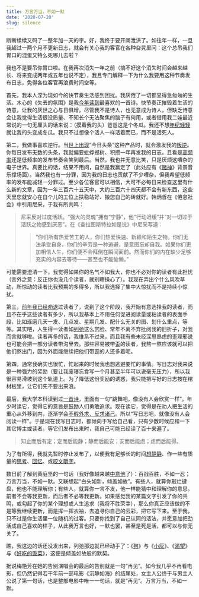 ```yaml
---
title: 万言万当，不如一默
date: '2020-07-20'
slug: silence
---
```


断断续续又码了一整年加一天的字。好，我终于要开闸泄洪了。如往年一样，一旦我超过一两个月不更新日志，就会有关心我的客官在各种旮旯里问：这个总吊我们胃口的混蛋又特么死哪儿去啦？

我也不是要吊你胃口啦。在我再次消失一年之前（搞不好这个消失时间会越来越长、将来变成两年或五年也说不定），我且专门解释一下为什么我要用这种节奏发布日志，免得各位客官再浪费时间空等。

首先，我本人深为现如今的快节奏生活感到困扰。我厌倦了一切都显得急匆匆的生活。木心的《失去的氛围》是我[今年读到](/cn/2020/02/old-acquaintance/)最喜欢的一首诗。快节奏正摧毁着生活的诗意，让我的厌世之心与日俱增。尽管我不是诗人，也无意成为诗人，但缺乏诗意会让我觉得生活很没质量、不知长个无法聚焦的脑子有何用，或者借用我二娃最近常说的一句无厘头的话来说：（摸着我的头）爸爸这是个冬瓜。我还不想[年纪轻轻](/cn/2020/05/youth/)就让我的头变成冬瓜。我只不过想像个活人一样活着而已，而不是活死人。

第二，我做事喜欢逆行。当[世上出现](/cn/2018/01/craving-exploit/)“今日头条”这种产品时，就会激发我的[叛逆](https://music.163.com/song?id=68444)。你每日发布无数的头条，我就偏要蚍蜉撼树、积攒一年再发我的日志。且看是[高频率](/cn/2018/03/hate-news/)还是低频率的发布节奏会笑到最后。当然，我也并无意比笑，只是厌烦这嘈杂的电子世界。真要比的话，结果不用问，自然是我赢定了（此处应有《[赌神](https://music.163.com/song?id=31341931)》背景音乐撑场面）。当然我也有一分罪，因为我的日志也贡献了不少嘈杂，但我希望低频率的发布能减轻一分罪过。至少各位客官可以相信，大可不必每日来检查这里有什么新的文章，因为一年三百六十五天中，大约三百六十四天都不会有新东西，这些天里您就安心在自个儿的工位上扶稳站好、搬您自己的砖就好。韩炳哲在《倦怠社会》中引用尼采，于我有所共鸣：

> 尼采反对过度活跃。“强大的灵魂”拥有“宁静”，他“行动迟缓”并“对一切过于活跃之物感到厌恶”。在《查拉图斯特拉如是说》中尼采写道：
>
> > “你们所有热爱苦工的人，你们热爱快速、新颖和陌生之物。你们无法承受自身，你们的辛劳是一种逃避，是意图忘却自我。如果你们更加相信人生，你们便不会拜倒在瞬间面前。然而你们的内在缺少足够充实的内容去等待——甚至也不能偷懒。”

可能需要澄清一下，我觉得如果你的名气不如我大，你也不必对你的读者有此担忧（言外之意：反正你也没几个读者，就别瞎操心了）。我现在弄出个什么风吹草动，所惊动的读者比我预期的多得多，所以我选择了集中大惊扰而不是持续小惊扰。

第三，[前年我已经劝退](https://yihui.org/cn/2018/11/moron-readers/)过读者了，说到了这个阶段，我开始有意选择我的读者，而且不在乎这些读者有多少，所以我基本上不用任何促进阅读量或粘读者的表面手段，比如琢磨几天一发、几点发、星期几发、配什么无关的图、划什么重点，等等。其实吧，人生得一读者如[列弛](https://www.liechi.org)这么赏脸、常年不离不弃批阅我的旧折子，对我而言就够啦。读者再多的话，我维系不过来，而且我有些未经深思熟虑的歪理邪说也可能会把一部分读者带沟里去。那些容易被带歪的读者，我熬一熬应该就可以把他们熬出门，因为外面能继续把他们带歪的人还多着呢。

第四，通常我确实也很忙，忙起来的时候我也想逃避要忙的事情。写日志对我来说是一种强力的奖励（要让我废寝忘食写一个月甚至半年可以说毫无压力），所以我很容易滑坡到这个轨道上。为了降低这份奖励的诱惑，我只能把写好的日志按在棺材板里，让它们先不要出来浪。

最后，我大学本科读到过[一首诗](https://www.douban.com/group/topic/11052642/)，里面有一句“跳舞吧，像没有人会欣赏一样”。年少时读它，觉得它的意旨是鼓励人们勇敢追求。现在读它，觉得是在劝人把生活的重心从外移到内，逐渐学会[不假外求、反求诸己](https://www.douban.com/note/754646949/)。所以“写日志吧，就像没有人会阅读一样”。于是现在我写日志时，都倾向于写给自己看，只有少数时候应和一下其它博主或读者。等它们发布出来时，我自己可能已经读了百十来遍了。

> 知止而后有定；定而后能静；静而后能安；安而后能虑；虑而后能得。

为了有所得，我就先暂时停止发布了，以便我有足够长的时间[想静静](/cn/2019/07/inner-peace/)、作一些有质量的[思考](/cn/2019/01/confusion-seclusion/)、[回忆](/cn/2018/12/craving/)、或[咬文嚼字](/cn/2019/04/poem-revision/)。

数日前了解到黄庭坚的一句话（我好像越来越[中意他](/cn/2018/11/eat-more/)了）：百战百胜，不如一忍；万言万当，不如一默。又联想起“白头如新，倾盖如故”。有些人，就算你敲烂键盘，他也不能理解你；有些人，就算你一言不发，他一样能猜中和理解你的意思。前者不会等我更新，而后者不必等我更新。如果感觉我的某篇文字引发了你的共鸣，或勾起了你的某个理想或人生追求（我将不胜荣幸），那么你真正应该做的不是等我继续更新，而是挥一挥衣袖，去追寻你自己的云彩，把它写下来。至于我，只不过是你生活里一位随机的过客。只要你找到了自己认同的活法，并愿意加把劲活成自己喜欢的样子，从此我万言也好，一默也罢，甚至是死是活，都可以与你无关了。

瞧，我这边的话还没发出来，列弛那边就已经动手了：《[狗](/cn/2018/10/dog/)》与《[小灰](https://www.liechi.org/cn/2020/05/xiaohui/)》、《[渴望](/cn/2018/12/craving/)》与《[好吃的饭菜](https://www.liechi.org/cn/2020/07/food-in-mind/)》，这便是倾盖如故般的默契。

据说梅艳芳在她的告别演唱会的最后的告别就是一句“再见”。如今我几乎不再看电影，但仍然记得若干年前一部电影《沉静如海》的结尾处，女主人公终于与男主人公说了第一句话，也是整部电影中唯一一句话，就是“再见”。万言万当，不如一默。
